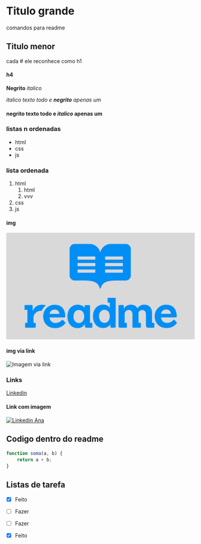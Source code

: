 # Titulo grande

comandos para readme

## Titulo menor

cada # ele reconhece como h1

#### h4

**Negrito** _italico_

_italico texto todo e **negrito** apenas um_

####

**negrito texto todo e _italico_ apenas um**

### listas n ordenadas

- html
- css
- js

### lista ordenada

1. html
   1. html
   2. vvv
2. css
3. js

#### img

![Como colocar imagem](img/readmeImg.png)

#### img via link

![Imagem via link](https://papode.dev/assets/img/comandos-git.png)

### Links

[Linkedin](https://linkedin.com/in/anasantinoni)

#### Link com imagem

[![Linkedin Ana](https://www.globalempregos.com.br/wp-content/uploads/2021/03/linkedin.jpg)](https://linkedin.com/in/anasantinoni)

## Codigo dentro do readme

```javascript
function soma(a, b) {
    return a + b;
}
```

## Listas de tarefa

- [x] Feito
- [ ] Fazer
- [ ] Fazer
- [x] Feito

